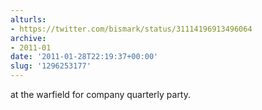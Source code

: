 ```yaml
---
alturls:
- https://twitter.com/bismark/status/31114196913496064
archive:
- 2011-01
date: '2011-01-28T22:19:37+00:00'
slug: '1296253177'
---
```


at the warfield for company quarterly party.

